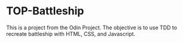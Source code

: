 # TOP-Battleship
This is a project from the Odin Project. The objective is to use TDD to recreate battleship with HTML, CSS, and Javascript.  
